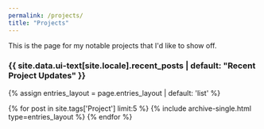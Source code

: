 ```yaml
---
permalink: /projects/
title: "Projects"
---
```


This is the page for my notable projects that I'd like to show off.


<h3 class="archive__subtitle">{{ site.data.ui-text[site.locale].recent_posts | default: "Recent Project Updates" }}</h3>
  

{% assign entries_layout = page.entries_layout | default: 'list' %}
<div class="entries-{{ entries_layout }}">
  {% for post in site.tags['Project'] limit:5 %}
    {% include archive-single.html type=entries_layout %}
  {% endfor %}
</div>
